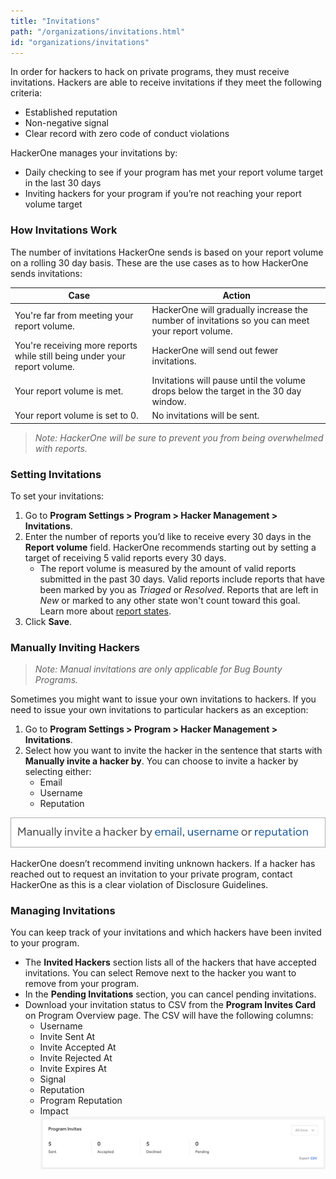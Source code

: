 ```yaml
---
title: "Invitations"
path: "/organizations/invitations.html"
id: "organizations/invitations"
---
```


In order for hackers to hack on private programs, they must receive invitations. Hackers are able to receive invitations if they meet the following criteria:
* Established reputation
* Non-negative signal
* Clear record with zero code of conduct violations

HackerOne manages your invitations by:
* Daily checking to see if your program has met your report volume target in the last 30 days
* Inviting hackers for your program if you’re not reaching your report volume target

### How Invitations Work
The number of invitations HackerOne sends is based on your report volume on a rolling 30 day basis. These are the use cases as to how HackerOne sends invitations:

Case | Action
---- | ------
You're far from meeting your report volume. | HackerOne will gradually increase the number of invitations so you can meet your report volume.
You're receiving more reports while still being under your report volume.	| HackerOne will send out fewer invitations.
Your report volume is met. | Invitations will pause until the volume drops below the target in the 30 day window.
Your report volume is set to 0. | No invitations will be sent.

><i>Note: HackerOne will be sure to prevent you from being overwhelmed with reports.</i>

### Setting Invitations
To set your invitations:
1. Go to **Program Settings > Program > Hacker Management > Invitations**.
2. Enter the number of reports you’d like to receive every 30 days in the **Report volume** field. HackerOne recommends starting out by setting a target of receiving 5 valid reports every 30 days.
     * The report volume is measured by the amount of valid reports submitted in the past 30 days. Valid reports include reports that have been marked by you as <i>Triaged</i> or <i>Resolved</i>. Reports that are left in <i>New</i> or marked to any other state won't count toward this goal. Learn more about [report states](/organizations/report-states.html).
3. Click **Save**.

### Manually Inviting Hackers

><i>Note: Manual invitations are only applicable for Bug Bounty Programs.</i>

Sometimes you might want to issue your own invitations to hackers. If you need to issue your own invitations to particular hackers as an exception:
1. Go to **Program Settings > Program > Hacker Management > Invitations**.
2. Select how you want to invite the hacker in the sentence that starts with **Manually invite a hacker by**. You can choose to invite a hacker by selecting either:
   * Email
   * Username
   * Reputation

![invitations](./images/invitations.png)

HackerOne doesn’t recommend inviting unknown hackers. If a hacker has reached out to request an invitation to your private program, contact HackerOne as this is a clear violation of Disclosure Guidelines.

### Managing Invitations
You can keep track of your invitations and which hackers have been invited to your program.
* The **Invited Hackers** section lists all of the hackers that have accepted invitations. You can select Remove next to the hacker you want to remove from your program.
* In the **Pending Invitations** section, you can cancel pending invitations.
* Download your invitation status to CSV from the **Program Invites Card** on Program Overview page. The CSV will have the following columns:
  * Username
  * Invite Sent At
  * Invite Accepted At
  * Invite Rejected At
  * Invite Expires At
  * Signal
  * Reputation
  * Program Reputation
  * Impact
![invitation download](./images/invitation-csv-download.png)
